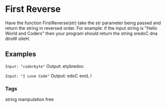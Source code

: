 # First Reverse

Have the function FirstReverse(str) take the str parameter being passed and return the string in reversed order. For example: if the input string is "Hello World and Coders" then your program should return the string sredoC dna dlroW olleH.

## Examples
`` Input: "coderbyte"
`` Output: etybredoc


`` Input: "I Love Code"
`` Output: edoC evoL I

### Tags

string manipulation free
